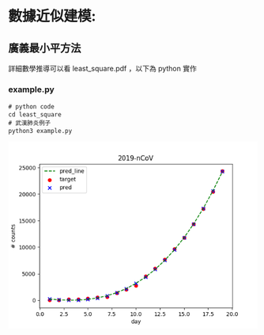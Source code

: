 # 數據近似建模:



## 廣義最小平方法

詳細數學推導可以看 least_square.pdf ，以下為 python 實作



### example.py

```shell
# python code 
cd least_square
# 武漢肺炎例子
python3 example.py
```



![](./least_square/result.png)